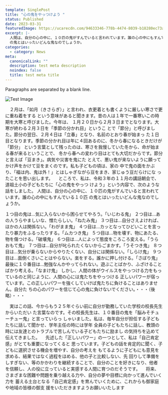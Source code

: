 ```yaml
---
template: SinglePost
title: "心の鬼をやっつけよう "
status: Published
date: 2023-03-31
featuredImage: https://ucarecdn.com/94633346-778b-4474-8039-b18280ec73a3/
excerpt: |-
  人間は、自分の心の中に、１０匹の鬼がすんでいると言われています。誰の心の中にもすんでいる１０匹
  の鬼とはいったいどんな鬼なのでしょうか。
categories:
  - category: News
meta:
  canonicalLink: ""
  description: test meta description
  noindex: false
  title: test meta title
---
```

Paragraphs are separated by a blank line.

![Test Image](https://ucarecdn.com/ac9898a0-413a-467b-95fa-0a9959c30710/)

　２月は、「如月（きさらぎ）」と言われ、衣更着とも書くように厳しい寒さで更に重ね着をする
という意味があると聞きます。昔の人は１年で一番寒いこの時期を大寒と呼びました。今年は、
１月２０日から２月３日までとなります。大寒が終わる２月３日を「季節の分かれ目」というこ
とで「節分」と呼びました。節分の翌日、２月４日は「立春」となり、名前のとおり春が始まっ
た１日目となります。季節の分かれ目は年に４回あるのに、冬から春になるときだけが「節分」
という言葉として残ったのは、寒さを我慢していた冬から、命が始まる春が来るということで、
冬から春への変わり目はとても大切だからです。節分と言えば「豆まき」。病気や災害を鬼にた
とえて、悪い鬼が来ないように願ってかけ声をかけて豆をまくのです。私も子どもの頃は、家の
中で鬼の面をかぶり、「福は内、鬼は外！」とはしゃぎながら豆をまき、家じゅう豆だらけにな
ったことを思い出します。
　ところで、私は、令和３年の１１月の講話朝会で、道祖土小の子どもたちに「心の鬼をやっつ
けよう」という内容で、次のような話をしました。
人間は、自分の心の中に、１０匹の鬼がすんでいると言われています。誰の心の中にもすんでいる１０匹
の鬼とはいったいどんな鬼なのでしょうか。

 １つ目の鬼は…気に入らないから困らせてやろう。「いじわる鬼」
 ２つ目は…あの人うらやましいな、憎たらしい。「ねたみ鬼」
 ３つ目は…自分さえよければ、ほかの人は関係ない。「わがまま鬼」
 ４つ目は…カッとなってひどいことを言ったり暴力をふるったりする。「ムカつき鬼」
 ５つ目は…物を壊す、物にあたる、物を傷つける。「破壊鬼」
 ６つ目は…人によって態度をころころ変える。「うらおもて鬼」
 ７つ目は…自分が叱られたくないからごまかす。「うそつき鬼」
 ８つ目は…気分が乗らないからやりたくない、自分には関係ない。「しらけ鬼」
 ９つ目は…面倒くさいことはやらない。楽をする。誰かに押し付ける。「さぼり鬼」
 最後に１０番目は…勉強なんかやってられない。遊ぶことばかり、ふざけることばかり考える。「なまけ鬼」
しかし、人間の体がウイルスをやっつける力をもっているのと同じように、人間の心には鬼たちをやっつける
正しいパワーが宿っています。この正しいパワーを強くしていけば鬼たちに負けることはありません。自分た
ちの心のパワーを信じて心の鬼に負けないでください。・・・（後略）・・・

　実はこの話、今からもう２５年ぐらい前に自分が勤務していた学校の校長先生からいただい
た言葉なのです。その校長先生は、１０番目の鬼を「脳みそチューチュー鬼」と言っていらっ
しゃいました。私は、毎年自分が担任する子どもたちに話して聞かせ、学年主任の時には学年
全員の子どもたちに話し、教頭の時には友達とのトラブルで苦しんでいる子どもたちに励まし
の気持ちを込めて伝えてきました。
　先述した「正しいパワー」の一つとして、私は「自己肯定感」がとても重要になってくると
思っています。子どもの話を肯定的に聞く、子どもに選択させる機会を増やす、自分の考えを
もてるように子どもにも意見を求める、結果ではなく過程をほめる、他の子と比較しない、先
回りして準備をしすぎない、等のかかわりを継続することで、自分のことを好きになり、他者
を信頼し、人の役に立っていると実感する人間に育つのだそうです。
　将来、さまざまな困難や問題を乗り越える力や、自分の夢や目標に向かって進んでいく力を
蓄える土台となる「自己肯定感」を育んでいくために、これからも御家庭や地域の皆様の御支
援をいただきますようお願いいたします
